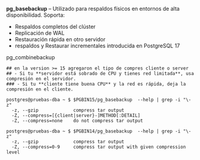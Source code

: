 **pg_basebackup** – Utilizado para respaldos físicos en entornos de alta disponibilidad. Soporta:  
- Respaldos completos del clúster
- Replicación de WAL  
- Restauración rápida en otro servidor
- respaldos y Restaurar incrementales introducida en PostgreSQL 17

pg_combinebackup 


```
## en la version >= 15 agregaron el tipo de compres cliente o server
## - Si tu **servidor está sobrado de CPU y tienes red limitada**, usa compresión en el servidor.
### - Si tu **cliente tiene buena CPU** y la red es rápida, deja la compresión en el cliente.

postgres@pruebas-dba ~ $ $PGBIN15/pg_basebackup  --help | grep -i "\-z"
  -z, --gzip             compress tar output
  -Z, --compress=[{client|server}-]METHOD[:DETAIL]
  -Z, --compress=none    do not compress tar output
  
postgres@pruebas-dba ~ $ $PGBIN14/pg_basebackup  --help | grep -i "\-z"
  -z, --gzip             compress tar output
  -Z, --compress=0-9     compress tar output with given compression level

```
